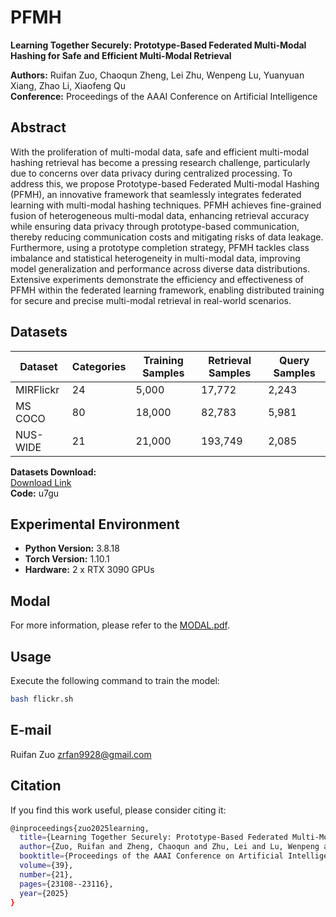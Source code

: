 # PFMH

**Learning Together Securely: Prototype-Based Federated Multi-Modal Hashing for Safe and Efficient Multi-Modal Retrieval**

**Authors:** Ruifan Zuo, Chaoqun Zheng, Lei Zhu, Wenpeng Lu, Yuanyuan Xiang, Zhao Li, Xiaofeng Qu  
**Conference:** Proceedings of the AAAI Conference on Artificial Intelligence

## Abstract

With the proliferation of multi-modal data, safe and efficient multi-modal hashing retrieval has become a pressing research challenge, particularly due to concerns over data privacy during centralized processing. To address this, we propose Prototype-based Federated Multi-modal Hashing (PFMH), an innovative framework that seamlessly integrates federated learning with multi-modal hashing techniques. PFMH achieves fine-grained fusion of heterogeneous multi-modal data, enhancing retrieval accuracy while ensuring data privacy through prototype-based communication, thereby reducing communication costs and mitigating risks of data leakage. Furthermore, using a prototype completion strategy, PFMH tackles class imbalance and statistical heterogeneity in multi-modal data, improving model generalization and performance across diverse data distributions. Extensive experiments demonstrate the efficiency and effectiveness of PFMH within the federated learning framework, enabling distributed training for secure and precise multi-modal retrieval in real-world scenarios.

## Datasets

| Dataset    | Categories | Training Samples | Retrieval Samples | Query Samples |
|------------|------------|------------------|-------------------|---------------|
| MIRFlickr  | 24         | 5,000            | 17,772            | 2,243         |
| MS COCO    | 80         | 18,000           | 82,783            | 5,981         |
| NUS-WIDE   | 21         | 21,000           | 193,749           | 2,085         |

**Datasets Download:**  
[Download Link](https://pan.baidu.com/s/1-_XwzUb8w-UMupa_U6aWnw)  
**Code:** u7gu

## Experimental Environment

- **Python Version:** 3.8.18
- **Torch Version:** 1.10.1
- **Hardware:** 2 x RTX 3090 GPUs

## Modal

For more information, please refer to the [MODAL.pdf](MODAL.pdf).

## Usage

Execute the following command to train the model:

```bash
bash flickr.sh
```

## E-mail

Ruifan Zuo zrfan9928@gmail.com


## Citation
If you find this work useful, please consider citing it:
```bash
@inproceedings{zuo2025learning,
  title={Learning Together Securely: Prototype-Based Federated Multi-Modal Hashing for Safe and Efficient Multi-Modal Retrieval},
  author={Zuo, Ruifan and Zheng, Chaoqun and Zhu, Lei and Lu, Wenpeng and Xiang, Yuanyuan and Li, Zhao and Qu, Xiaofeng},
  booktitle={Proceedings of the AAAI Conference on Artificial Intelligence},
  volume={39},
  number={21},
  pages={23108--23116},
  year={2025}
}
```


